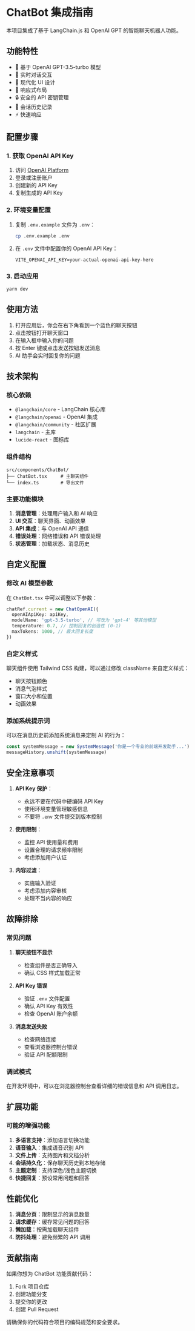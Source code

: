# ChatBot 集成指南

本项目集成了基于 LangChain.js 和 OpenAI GPT 的智能聊天机器人功能。

## 功能特性

- 🤖 基于 OpenAI GPT-3.5-turbo 模型
- 💬 实时对话交互
- 🎨 现代化 UI 设计
- 📱 响应式布局
- 🔒 安全的 API 密钥管理
- 💾 会话历史记录
- ⚡ 快速响应

## 配置步骤

### 1. 获取 OpenAI API Key

1. 访问 [OpenAI Platform](https://platform.openai.com/api-keys)
2. 登录或注册账户
3. 创建新的 API Key
4. 复制生成的 API Key

### 2. 环境变量配置

1. 复制 `.env.example` 文件为 `.env`：

   ```bash
   cp .env.example .env
   ```

2. 在 `.env` 文件中配置你的 OpenAI API Key：
   ```env
   VITE_OPENAI_API_KEY=your-actual-openai-api-key-here
   ```

### 3. 启动应用

```bash
yarn dev
```

## 使用方法

1. 打开应用后，你会在右下角看到一个蓝色的聊天按钮
2. 点击按钮打开聊天窗口
3. 在输入框中输入你的问题
4. 按 Enter 键或点击发送按钮发送消息
5. AI 助手会实时回复你的问题

## 技术架构

### 核心依赖

- `@langchain/core` - LangChain 核心库
- `@langchain/openai` - OpenAI 集成
- `@langchain/community` - 社区扩展
- `langchain` - 主库
- `lucide-react` - 图标库

### 组件结构

```
src/components/ChatBot/
├── ChatBot.tsx     # 主聊天组件
└── index.ts        # 导出文件
```

### 主要功能模块

1. **消息管理**：处理用户输入和 AI 响应
2. **UI 交互**：聊天界面、动画效果
3. **API 集成**：与 OpenAI API 通信
4. **错误处理**：网络错误和 API 错误处理
5. **状态管理**：加载状态、消息历史

## 自定义配置

### 修改 AI 模型参数

在 `ChatBot.tsx` 中可以调整以下参数：

```typescript
chatRef.current = new ChatOpenAI({
  openAIApiKey: apiKey,
  modelName: 'gpt-3.5-turbo', // 可改为 'gpt-4' 等其他模型
  temperature: 0.7, // 控制回复的创造性 (0-1)
  maxTokens: 1000, // 最大回复长度
})
```

### 自定义样式

聊天组件使用 Tailwind CSS 构建，可以通过修改 className 来自定义样式：

- 聊天按钮颜色
- 消息气泡样式
- 窗口大小和位置
- 动画效果

### 添加系统提示词

可以在消息历史前添加系统消息来定制 AI 的行为：

```typescript
const systemMessage = new SystemMessage('你是一个专业的前端开发助手...')
messageHistory.unshift(systemMessage)
```

## 安全注意事项

1. **API Key 保护**：
   - 永远不要在代码中硬编码 API Key
   - 使用环境变量管理敏感信息
   - 不要将 `.env` 文件提交到版本控制

2. **使用限制**：
   - 监控 API 使用量和费用
   - 设置合理的请求频率限制
   - 考虑添加用户认证

3. **内容过滤**：
   - 实施输入验证
   - 考虑添加内容审核
   - 处理不当内容的响应

## 故障排除

### 常见问题

1. **聊天按钮不显示**
   - 检查组件是否正确导入
   - 确认 CSS 样式加载正常

2. **API Key 错误**
   - 验证 `.env` 文件配置
   - 确认 API Key 有效性
   - 检查 OpenAI 账户余额

3. **消息发送失败**
   - 检查网络连接
   - 查看浏览器控制台错误
   - 验证 API 配额限制

### 调试模式

在开发环境中，可以在浏览器控制台查看详细的错误信息和 API 调用日志。

## 扩展功能

### 可能的增强功能

1. **多语言支持**：添加语言切换功能
2. **语音输入**：集成语音识别 API
3. **文件上传**：支持图片和文档分析
4. **会话持久化**：保存聊天历史到本地存储
5. **主题定制**：支持深色/浅色主题切换
6. **快捷回复**：预设常用问题和回答

## 性能优化

1. **消息分页**：限制显示的消息数量
2. **请求缓存**：缓存常见问题的回答
3. **懒加载**：按需加载聊天组件
4. **防抖处理**：避免频繁的 API 调用

## 贡献指南

如果你想为 ChatBot 功能贡献代码：

1. Fork 项目仓库
2. 创建功能分支
3. 提交你的更改
4. 创建 Pull Request

请确保你的代码符合项目的编码规范和安全要求。
